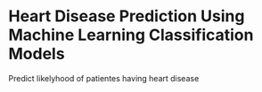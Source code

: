 # Heart Disease Prediction Using Machine Learning Classification Models

Predict likelyhood of patientes having heart disease
